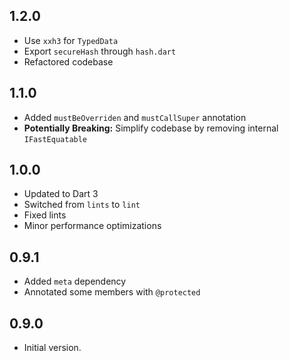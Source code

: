 ## 1.2.0
- Use `xxh3` for `TypedData`
- Export `secureHash` through `hash.dart`
- Refactored codebase

## 1.1.0
- Added `mustBeOverriden` and `mustCallSuper` annotation
- **Potentially Breaking:** Simplify codebase by removing internal `IFastEquatable`

## 1.0.0
- Updated to Dart 3
- Switched from `lints` to `lint`
- Fixed lints
- Minor performance optimizations

## 0.9.1

- Added `meta` dependency
- Annotated some members with `@protected`

## 0.9.0

- Initial version.
